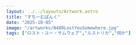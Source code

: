 ```yaml
---
layout: ../../layouts/Artwork.astro
title: "すちーむぱんく"
date: "2025-10-05"
image: "/artworks/0489LostYouSomewhere.jpg"
tags: ["ロスト・ユー・サムウェア","ルストリカ","伺か"]
---
```


